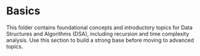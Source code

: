 # Basics

This folder contains foundational concepts and introductory topics for Data Structures and Algorithms (DSA), including recursion and time complexity analysis. Use this section to build a strong base before moving to advanced topics. 